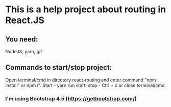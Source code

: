 # This is a help project about routing in React.JS


## You need:
NodeJS, yarn, git

## Commands to start/stop project:
Open terminal/cmd in directory react-routing and enter command "npm install" or npm i".
Start - yarn run start, stop - Ctrl + c or close terminal/cmd

### I'm using Bootstrap 4.5 (https://getbootstrap.com/)